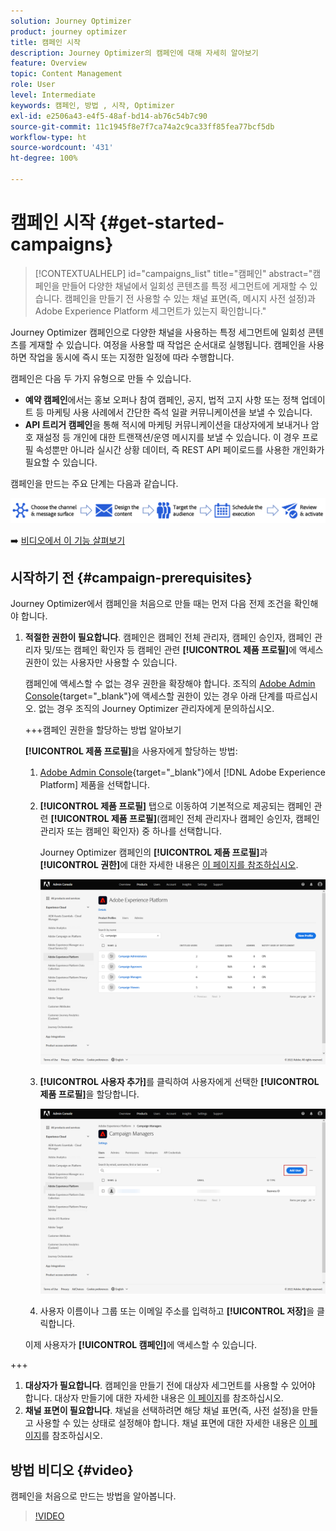 ```yaml
---
solution: Journey Optimizer
product: journey optimizer
title: 캠페인 시작
description: Journey Optimizer의 캠페인에 대해 자세히 알아보기
feature: Overview
topic: Content Management
role: User
level: Intermediate
keywords: 캠페인, 방법 , 시작, Optimizer
exl-id: e2506a43-e4f5-48af-bd14-ab76c54b7c90
source-git-commit: 11c1945f8e7f7ca74a2c9ca33ff85fea77bcf5db
workflow-type: ht
source-wordcount: '431'
ht-degree: 100%

---
```


# 캠페인 시작 {#get-started-campaigns}

>[!CONTEXTUALHELP]
>id="campaigns_list"
>title="캠페인"
>abstract="캠페인을 만들어 다양한 채널에서 일회성 콘텐츠를 특정 세그먼트에 게재할 수 있습니다. 캠페인을 만들기 전 사용할 수 있는 채널 표면(즉, 메시지 사전 설정)과 Adobe Experience Platform 세그먼트가 있는지 확인합니다."

Journey Optimizer 캠페인으로 다양한 채널을 사용하는 특정 세그먼트에 일회성 콘텐츠를 게재할 수 있습니다. 여정을 사용할 때 작업은 순서대로 실행됩니다. 캠페인을 사용하면 작업을 동시에 즉시 또는 지정한 일정에 따라 수행합니다.

캠페인은 다음 두 가지 유형으로 만들 수 있습니다.

* **예약 캠페인**&#x200B;에서는 홍보 오퍼나 참여 캠페인, 공지, 법적 고지 사항 또는 정책 업데이트 등 마케팅 사용 사례에서 간단한 즉석 일괄 커뮤니케이션을 보낼 수 있습니다.
* **API 트리거 캠페인**&#x200B;을 통해 적시에 마케팅 커뮤니케이션을 대상자에게 보내거나 암호 재설정 등 개인에 대한 트랜잭션/운영 메시지를 보낼 수 있습니다. 이 경우 프로필 속성뿐만 아니라 실시간 상황 데이터, 즉 REST API 페이로드를 사용한 개인화가 필요할 수 있습니다.

캠페인을 만드는 주요 단계는 다음과 같습니다.

![](assets/create-campaign-process.png)

➡️ [비디오에서 이 기능 살펴보기](#video)

## 시작하기 전 {#campaign-prerequisites}

Journey Optimizer에서 캠페인을 처음으로 만들 때는 먼저 다음 전제 조건을 확인해야 합니다.

1. **적절한 권한이 필요합니다**. 캠페인은 캠페인 전체 관리자, 캠페인 승인자, 캠페인 관리자 및/또는 캠페인 확인자 등 캠페인 관련 **[!UICONTROL 제품 프로필]**&#x200B;에 액세스 권한이 있는 사용자만 사용할 수 있습니다.

   캠페인에 액세스할 수 없는 경우 권한을 확장해야 합니다. 조직의 [Adobe Admin Console](https://adminconsole.adobe.com/){target="_blank"}에 액세스할 권한이 있는 경우 아래 단계를 따르십시오. 없는 경우 조직의 Journey Optimizer 관리자에게 문의하십시오.

   +++캠페인 권한을 할당하는 방법 알아보기

   **[!UICONTROL 제품 프로필]**&#x200B;을 사용자에게 할당하는 방법:

   1. [Adobe Admin Console](https://adminconsole.adobe.com/){target="_blank"}에서 [!DNL Adobe Experience Platform] 제품을 선택합니다.

   1. **[!UICONTROL 제품 프로필]** 탭으로 이동하여 기본적으로 제공되는 캠페인 관련 **[!UICONTROL 제품 프로필]**(캠페인 전체 관리자나 캠페인 승인자, 캠페인 관리자 또는 캠페인 확인자) 중 하나를 선택합니다.

      Journey Optimizer 캠페인의 **[!UICONTROL 제품 프로필]**&#x200B;과 **[!UICONTROL 권한]**&#x200B;에 대한 자세한 내용은 [이 페이지를 참조하십시오](../administration/ootb-product-profiles.md).

      ![](assets/do-not-localize/admin_1.png)

   1. **[!UICONTROL 사용자 추가]**&#x200B;를 클릭하여 사용자에게 선택한 **[!UICONTROL 제품 프로필]**&#x200B;을 할당합니다.

      ![](assets/do-not-localize/admin_2.png)

   1. 사용자 이름이나 그룹 또는 이메일 주소를 입력하고 **[!UICONTROL 저장]**&#x200B;을 클릭합니다.

   이제 사용자가 **[!UICONTROL 캠페인]**&#x200B;에 액세스할 수 있습니다.

+++

1. **대상자가 필요합니다**. 캠페인을 만들기 전에 대상자 세그먼트를 사용할 수 있어야 합니다. 대상자 만들기에 대한 자세한 내용은 [이 페이지](../segment/about-segments.md)를 참조하십시오.
1. **채널 표면이 필요합니다**. 채널을 선택하려면 해당 채널 표면(즉, 사전 설정)을 만들고 사용할 수 있는 상태로 설정해야 합니다. 채널 표면에 대한 자세한 내용은 [이 페이지](../configuration/channel-surfaces.md)를 참조하십시오.

## 방법 비디오 {#video}

캠페인을 처음으로 만드는 방법을 알아봅니다.

>[!VIDEO](https://video.tv.adobe.com/v/346680?quality=12)
